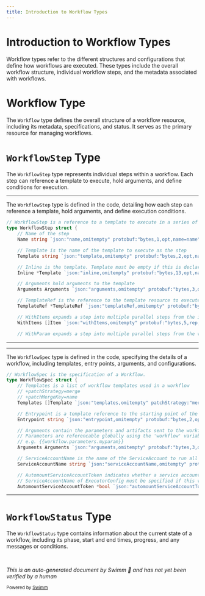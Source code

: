 ```yaml
---
title: Introduction to Workflow Types
---
```

# Introduction to Workflow Types

Workflow types refer to the different structures and configurations that define how workflows are executed. These types include the overall workflow structure, individual workflow steps, and the metadata associated with workflows.

# Workflow Type

The <SwmToken path="pkg/apis/workflow/v1alpha1/workflow_types.go" pos="267:14:14" line-data="// WorkflowSpec is the specification of a Workflow.">`Workflow`</SwmToken> type defines the overall structure of a workflow resource, including its metadata, specifications, and status. It serves as the primary resource for managing workflows.

# <SwmToken path="pkg/apis/workflow/v1alpha1/workflow_types.go" pos="1490:2:2" line-data="// WorkflowStep is a reference to a template to execute in a series of step">`WorkflowStep`</SwmToken> Type

The <SwmToken path="pkg/apis/workflow/v1alpha1/workflow_types.go" pos="1490:2:2" line-data="// WorkflowStep is a reference to a template to execute in a series of step">`WorkflowStep`</SwmToken> type represents individual steps within a workflow. Each step can reference a template to execute, hold arguments, and define conditions for execution.

<SwmSnippet path="/pkg/apis/workflow/v1alpha1/workflow_types.go" line="1490">

---

The <SwmToken path="pkg/apis/workflow/v1alpha1/workflow_types.go" pos="1490:2:2" line-data="// WorkflowStep is a reference to a template to execute in a series of step">`WorkflowStep`</SwmToken> type is defined in the code, detailing how each step can reference a template, hold arguments, and define execution conditions.

```go
// WorkflowStep is a reference to a template to execute in a series of step
type WorkflowStep struct {
	// Name of the step
	Name string `json:"name,omitempty" protobuf:"bytes,1,opt,name=name"`

	// Template is the name of the template to execute as the step
	Template string `json:"template,omitempty" protobuf:"bytes,2,opt,name=template"`

	// Inline is the template. Template must be empty if this is declared (and vice-versa).
	Inline *Template `json:"inline,omitempty" protobuf:"bytes,13,opt,name=inline"`

	// Arguments hold arguments to the template
	Arguments Arguments `json:"arguments,omitempty" protobuf:"bytes,3,opt,name=arguments"`

	// TemplateRef is the reference to the template resource to execute as the step.
	TemplateRef *TemplateRef `json:"templateRef,omitempty" protobuf:"bytes,4,opt,name=templateRef"`

	// WithItems expands a step into multiple parallel steps from the items in the list
	WithItems []Item `json:"withItems,omitempty" protobuf:"bytes,5,rep,name=withItems"`

	// WithParam expands a step into multiple parallel steps from the value in the parameter,
```

---

</SwmSnippet>

<SwmSnippet path="/pkg/apis/workflow/v1alpha1/workflow_types.go" line="267">

---

The <SwmToken path="pkg/apis/workflow/v1alpha1/workflow_types.go" pos="267:2:2" line-data="// WorkflowSpec is the specification of a Workflow.">`WorkflowSpec`</SwmToken> type is defined in the code, specifying the details of a workflow, including templates, entry points, arguments, and configurations.

```go
// WorkflowSpec is the specification of a Workflow.
type WorkflowSpec struct {
	// Templates is a list of workflow templates used in a workflow
	// +patchStrategy=merge
	// +patchMergeKey=name
	Templates []Template `json:"templates,omitempty" patchStrategy:"merge" patchMergeKey:"name" protobuf:"bytes,1,opt,name=templates"`

	// Entrypoint is a template reference to the starting point of the workflow.
	Entrypoint string `json:"entrypoint,omitempty" protobuf:"bytes,2,opt,name=entrypoint"`

	// Arguments contain the parameters and artifacts sent to the workflow entrypoint
	// Parameters are referencable globally using the 'workflow' variable prefix.
	// e.g. {{workflow.parameters.myparam}}
	Arguments Arguments `json:"arguments,omitempty" protobuf:"bytes,3,opt,name=arguments"`

	// ServiceAccountName is the name of the ServiceAccount to run all pods of the workflow as.
	ServiceAccountName string `json:"serviceAccountName,omitempty" protobuf:"bytes,4,opt,name=serviceAccountName"`

	// AutomountServiceAccountToken indicates whether a service account token should be automatically mounted in pods.
	// ServiceAccountName of ExecutorConfig must be specified if this value is false.
	AutomountServiceAccountToken *bool `json:"automountServiceAccountToken,omitempty" protobuf:"varint,28,opt,name=automountServiceAccountToken"`
```

---

</SwmSnippet>

# <SwmToken path="pkg/apis/workflow/v1alpha1/workflow_types.go" pos="155:3:3" line-data="	Status            WorkflowStatus `json:&quot;status,omitempty&quot; protobuf:&quot;bytes,3,opt,name=status&quot;`">`WorkflowStatus`</SwmToken> Type

The <SwmToken path="pkg/apis/workflow/v1alpha1/workflow_types.go" pos="155:3:3" line-data="	Status            WorkflowStatus `json:&quot;status,omitempty&quot; protobuf:&quot;bytes,3,opt,name=status&quot;`">`WorkflowStatus`</SwmToken> type contains information about the current state of a workflow, including its phase, start and end times, progress, and any messages or conditions.

&nbsp;

*This is an auto-generated document by Swimm 🌊 and has not yet been verified by a human*

<SwmMeta version="3.0.0" repo-id="Z2l0aHViJTNBJTNBaW50dWl0LWFyZ28td29ya2Zsb3dzLWRlbW8lM0ElM0FTd2ltbS1EZW1v" repo-name="intuit-argo-workflows-demo"><sup>Powered by [Swimm](/)</sup></SwmMeta>
